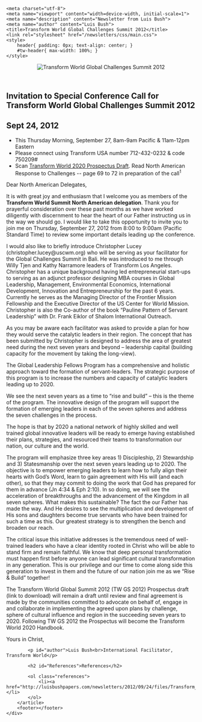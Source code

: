 <!DOCTYPE html>
<html lang="en-US">
<head>
	<link rel="apple-touch-icon" sizes="180x180" href="/apple-touch-icon.png">
	<link rel="icon" type="image/png" sizes="32x32" href="/favicon-32x32.png">
	<link rel="icon" type="image/png" sizes="16x16" href="/favicon-16x16.png">
	<link rel="icon" type="image/x-icon" href="/favicon.ico">
	<link rel="manifest" href="/site.webmanifest">
	<link rel="mask-icon" href="/safari-pinned-tab.svg" color="#5bbad5">
	<meta name="msapplication-TileColor" content="#da532c">
	<meta name="theme-color" content="#ffffff">

	<meta charset="utf-8">
	<meta name="viewport" content="width=device-width, initial-scale=1">
	<meta name="description" content="Newsletter from Luis Bush">
	<meta name="author" content="Luis Bush">
	<title>Transform World Global Challenges Summit 2012</title>
	<link rel="stylesheet" href="/newsletters/css/main.css">
	<style>
		header{ padding: 0px; text-align: center; }
		#tw-header{ max-width: 100%; }
	</style>
</head>
<body>
	<div id="newsletter">
		<header>
			<img id="tw-header" alt="Transform World Global Challenges Summit 2012" src="/assets/newsletters/images/2012/09/24/header-tw-global-challenge-2012.jpg">
		</header>
		<article>
		    <h1>Invitation to Special Conference Call for Transform World Global Challenges Summit 2012</h1>
			<h2 id="article-date"><time datetime="2012-09-24">Sept 24, 2012</time></h2>
			<ul>
				<li>This Thursday Morning, September 27, 8am-9am Pacific & 11am-12pm Eastern</li>
				<li>Please connect using Transform USA number 712-432-0232 & code 750209#</li>
				<li>Scan <a href="files/Transform_World_Global_Summit_Prospectus_Draft_revised_092412.pdf">Transform World 2020 Prospectus Draft</a>. Read North American Response to Challenges --  page 69 to 72 in preparation of the call<sup>1</sup></li>
			</ul>
			<p>Dear North American Delegates,</p>
			<p>It is with great joy and enthusiasm that I welcome you as members of the <strong>Transform World Summit North American delegation</strong>. Thank you for prayerful consideration over these past months as we have worked diligently with discernment to hear the heart of our Father instructing us in the way we should go.  I would like to take this opportunity to invite you to join me on Thursday, September 27, 2012 from 8:00 to 9:00am (Pacific Standard Time) to review some important details leading up the conference. </p>
			<p>I would also like to briefly introduce Christopher Lucey (christopher.lucey@uscwm.org) who will be serving as your facilitator for the Global Challenges Summit in Bali. He was introduced to me through Willy Tjen and Kathy Narramore leaders of Transform Los Angeles. Christopher has a unique background having led entrepreneurial start-ups to serving as an adjunct professor designing MBA courses in Global Leadership, Management, Environmental Economics, International Development, Innovation and Entrepreneurship for the past 6 years. Currently he serves as the Managing Director of the Frontier Mission Fellowship and the Executive Director of the US Center for World Mission. Christopher is also the Co-author of the book “Pauline Pattern of Servant Leadership” with Dr. Frank Eiklor of Shalom International Outreach.</p>
			<p>As you may be aware each facilitator was asked to provide a plan for how they would serve the catalytic leaders in their region. The concept that has been submitted by Christopher is designed to address the area of greatest need during the next seven years and beyond – leadership capital (building capacity for the movement by taking the long-view).</p>
			<p>The Global Leadership Fellows Program has a comprehensive and holistic approach toward the formation of servant-leaders. The strategic purpose of this program is to increase the numbers and capacity of catalytic leaders leading up to 2020.</p>
			<p>We see the next seven years as a time to “rise and build” – this is the theme of the program. The innovative design of the program will support the formation of emerging leaders in each of the seven spheres and address the seven challenges in the process.</p>
			<p>The hope is that by 2020 a national network of highly skilled and well trained global innovative leaders will be ready to emerge having established their plans, strategies, and resourced their teams to transformation our nation, our culture and the world.</p>
			<p>The program will emphasize three key areas 1) Discipleship, 2) Stewardship and 3) Statesmanship over the next seven years leading up to 2020. The objective is to empower emerging leaders to learn how to fully align their hearts with God’s Word, learn to gain agreement with His will (and each other), so that they may commit to doing the work that God has prepared for them in advance (Jn 4:34 & Eph 2:10). In so doing, we will see the acceleration of breakthroughs and the advancement of the Kingdom in all seven spheres. What makes this sustainable? The fact the our Father has made the way. And He desires to see the multiplication and development of His sons and daughters become true servants who have been trained for such a time as this. Our greatest strategy is to strengthen the bench and broaden our reach.</p>
			<p>The critical issue this initiative addresses is the tremendous need of well-trained leaders who have a clear identity rooted in Christ who will be able to stand firm and remain faithful. We know that deep personal transformation must happen first before anyone can lead significant cultural transformation in any generation. This is our privilege and our time to come along side this generation to invest in them and the future of our nation join me as we “Rise & Build” together!</p>
			<p>The Transform World Global Summit 2012 (TW GS 2012) Prospectus draft (link to download) will remain a draft until review and final agreement is made by the communities committed to advocate on behalf of, engage in and collaborate in implementing the agreed upon plans  by challenge, sphere of cultural influence and region in the succeeding seven years to 2020. Following TW GS 2012 the Prospectus will become the Transform World 2020 Handbook.</p>
			<p>Yours in Christ,</p>

			<p id="author">Luis Bush<br>International Facilitator, Transform World</p>

			<h2 id="References">References</h2>

			<ol class="references">
				<li><a href="http://luisbushpapers.com/newsletters/2012/09/24/files/Transform_World_Global_Summit_Prospectus_Draft_revised_092412.pdf">http://luisbushpapers.com/newsletters/2012/09/24/files/Transform_World_Global_Summit_Prospectus_Draft_revised_092412.pdf</a></li>
			</ol>
		</article>
		<footer></footer>
	</div>
</body>
</html>
